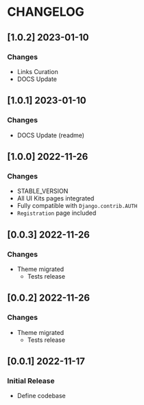 # CHANGELOG

## [1.0.2] 2023-01-10
### Changes

- Links Curation
- DOCS Update 

## [1.0.1] 2023-01-10
### Changes

- DOCS Update (readme)

## [1.0.0] 2022-11-26
### Changes

- STABLE_VERSION
- All UI Kits pages integrated
- Fully compatible with `Django.contrib.AUTH`
- `Registration` page included

## [0.0.3] 2022-11-26
### Changes

- Theme migrated
  - Tests release

## [0.0.2] 2022-11-26
### Changes

- Theme migrated
  - Tests release

## [0.0.1] 2022-11-17
### Initial Release

- Define codebase
